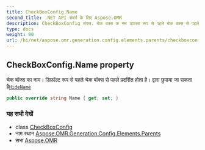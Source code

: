 ```yaml
---
title: CheckBoxConfig.Name
second_title: .NET API संदर्भ के लिए Aspose.OMR
description: CheckBoxConfig संपत्त. चेक बक्स क नम डफ़ल्ट रूप से पहले चेक बक्स से पहले प्रदर्शत हत है द्वर छुपय ज सकत हैHideName
type: docs
weight: 90
url: /hi/net/aspose.omr.generation.config.elements.parents/checkboxconfig/name/
---
```

## CheckBoxConfig.Name property

चेक बॉक्स का नाम। डिफ़ॉल्ट रूप से पहले चेक बॉक्स से पहले प्रदर्शित होता है। द्वारा छुपाया जा सकता है[`HideName`](../hidename/)

```csharp
public override string Name { get; set; }
```

### यह सभी देखें

* class [CheckBoxConfig](../)
* नाम स्थान [Aspose.OMR.Generation.Config.Elements.Parents](../../checkboxconfig/)
* सभा [Aspose.OMR](../../../)


